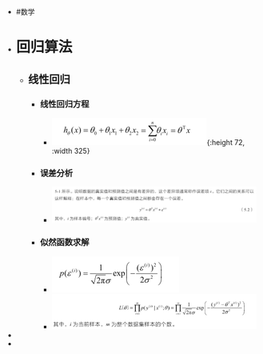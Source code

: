 - #数学
- # 回归算法
	- ## 线性回归
		- ### 线性回归方程
			- ![image.png](../assets/image_1663387201251_0.png){:height 72, :width 325}
		- ### 误差分析
			- ![image.png](../assets/image_1663387306695_0.png)
		- ### 似然函数求解
			- ![image.png](../assets/image_1663387378560_0.png)
			- ![image.png](../assets/image_1663387395463_0.png)
-
-